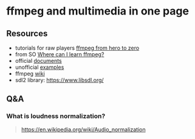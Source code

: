 # ffmpeg and multimedia in one page

## Resources

- tutorials for raw players [ffmpeg from hero to zero](https://ffmpegfromzerotohero.com/)
- from SO [Where can I learn ffmpeg?](https://stackoverflow.com/questions/60230868/where-can-i-learn-ffmpeg)
- official [documents](https://ffmpeg.org/documentation.html)
- unofficial [examples](https://hhsprings.bitbucket.io/docs/programming/examples/ffmpeg/index.html#)
- ffmpeg [wiki](https://trac.ffmpeg.org/wiki)
- sdl2 library: https://www.libsdl.org/

## Q&A

### What is loudness normalization?

> https://en.wikipedia.org/wiki/Audio_normalization

